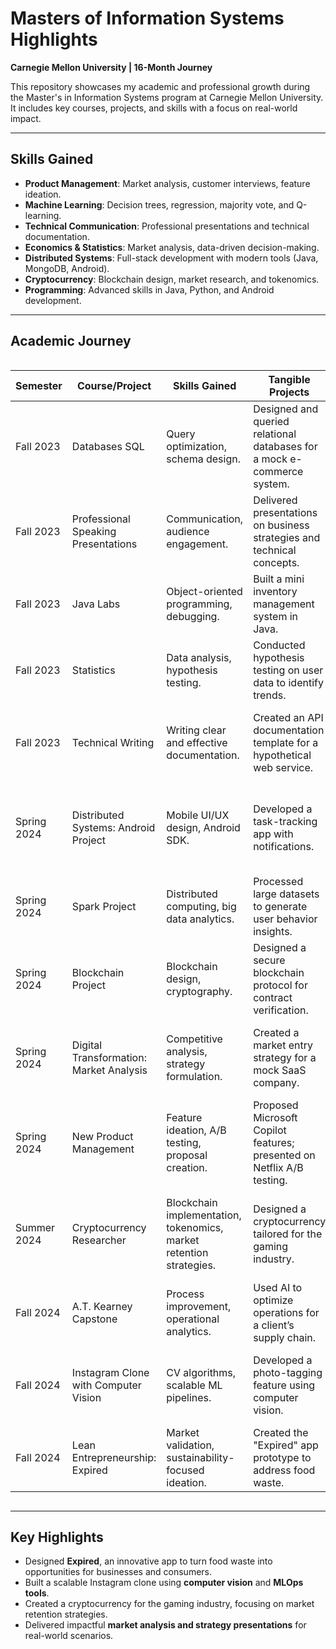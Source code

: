 # Masters of Information Systems Highlights  
**Carnegie Mellon University | 16-Month Journey**

This repository showcases my academic and professional growth during the Master's in Information Systems program at Carnegie Mellon University. It includes key courses, projects, and skills with a focus on real-world impact.

---

## Skills Gained
- **Product Management**: Market analysis, customer interviews, feature ideation.  
- **Machine Learning**: Decision trees, regression, majority vote, and Q-learning.  
- **Technical Communication**: Professional presentations and technical documentation.  
- **Economics & Statistics**: Market analysis, data-driven decision-making.  
- **Distributed Systems**: Full-stack development with modern tools (Java, MongoDB, Android).  
- **Cryptocurrency**: Blockchain design, market research, and tokenomics.  
- **Programming**: Advanced skills in Java, Python, and Android development.  

---

## Academic Journey

<div style="overflow-x:auto;">
<table>
  <thead>
    <tr>
      <th>Semester</th>
      <th>Course/Project</th>
      <th>Skills Gained</th>
      <th>Tangible Projects</th>
      <th>Real-World Applications</th>
    </tr>
  </thead>
  <tbody>
    <tr>
      <td>Fall 2023</td>
      <td>Databases SQL</td>
      <td>Query optimization, schema design.</td>
      <td>Designed and queried relational databases for a mock e-commerce system.</td>
      <td>Efficient database management for enterprise applications.</td>
    </tr>
    <tr>
      <td>Fall 2023</td>
      <td>Professional Speaking Presentations</td>
      <td>Communication, audience engagement.</td>
      <td>Delivered presentations on business strategies and technical concepts.</td>
      <td>Stakeholder alignment and executive reporting.</td>
    </tr>
    <tr>
      <td>Fall 2023</td>
      <td>Java Labs</td>
      <td>Object-oriented programming, debugging.</td>
      <td>Built a mini inventory management system in Java.</td>
      <td>Backend development for scalable systems.</td>
    </tr>
    <tr>
      <td>Fall 2023</td>
      <td>Statistics</td>
      <td>Data analysis, hypothesis testing.</td>
      <td>Conducted hypothesis testing on user data to identify trends.</td>
      <td>Predictive modeling and A/B testing.</td>
    </tr>
    <tr>
      <td>Fall 2023</td>
      <td>Technical Writing</td>
      <td>Writing clear and effective documentation.</td>
      <td>Created an API documentation template for a hypothetical web service.</td>
      <td>Producing user manuals, API docs, and internal resources.</td>
    </tr>
    <tr>
      <td>Spring 2024</td>
      <td>Distributed Systems: Android Project</td>
      <td>Mobile UI/UX design, Android SDK.</td>
      <td>Developed a task-tracking app with notifications.</td>
      <td>Mobile application development for consumer and enterprise needs.</td>
    </tr>
    <tr>
      <td>Spring 2024</td>
      <td>Spark Project</td>
      <td>Distributed computing, big data analytics.</td>
      <td>Processed large datasets to generate user behavior insights.</td>
      <td>Scalable data pipelines for analytics and AI.</td>
    </tr>
    <tr>
      <td>Spring 2024</td>
      <td>Blockchain Project</td>
      <td>Blockchain design, cryptography.</td>
      <td>Designed a secure blockchain protocol for contract verification.</td>
      <td>Decentralized finance and secure data sharing.</td>
    </tr>
    <tr>
      <td>Spring 2024</td>
      <td>Digital Transformation: Market Analysis</td>
      <td>Competitive analysis, strategy formulation.</td>
      <td>Created a market entry strategy for a mock SaaS company.</td>
      <td>Strategic product launches in winner-takes-all markets.</td>
    </tr>
    <tr>
      <td>Spring 2024</td>
      <td>New Product Management</td>
      <td>Feature ideation, A/B testing, proposal creation.</td>
      <td>Proposed Microsoft Copilot features; presented on Netflix A/B testing.</td>
      <td>Optimizing Netflix A/B testing and proposing productivity-enhancing features.</td>
    </tr>
    <tr>
      <td>Summer 2024</td>
      <td>Cryptocurrency Researcher</td>
      <td>Blockchain implementation, tokenomics, market retention strategies.</td>
      <td>Designed a cryptocurrency tailored for the gaming industry.</td>
      <td>Monetizing gaming platforms and creating blockchain-based ecosystems.</td>
    </tr>
    <tr>
      <td>Fall 2024</td>
      <td>A.T. Kearney Capstone</td>
      <td>Process improvement, operational analytics.</td>
      <td>Used AI to optimize operations for a client’s supply chain.</td>
      <td>Improving supply chain efficiency and reducing costs.</td>
    </tr>
    <tr>
      <td>Fall 2024</td>
      <td>Instagram Clone with Computer Vision</td>
      <td>CV algorithms, scalable ML pipelines.</td>
      <td>Developed a photo-tagging feature using computer vision.</td>
      <td>Automated content tagging and personalized content delivery.</td>
    </tr>
    <tr>
      <td>Fall 2024</td>
      <td>Lean Entrepreneurship: Expired</td>
      <td>Market validation, sustainability-focused ideation.</td>
      <td>Created the "Expired" app prototype to address food waste.</td>
      <td>Tackling food waste while improving business profitability.</td>
    </tr>
  </tbody>
</table>
</div>

---

## Key Highlights
- Designed **Expired**, an innovative app to turn food waste into opportunities for businesses and consumers.  
- Built a scalable Instagram clone using **computer vision** and **MLOps tools**.  
- Created a cryptocurrency for the gaming industry, focusing on market retention strategies.  
- Delivered impactful **market analysis and strategy presentations** for real-world scenarios.  
